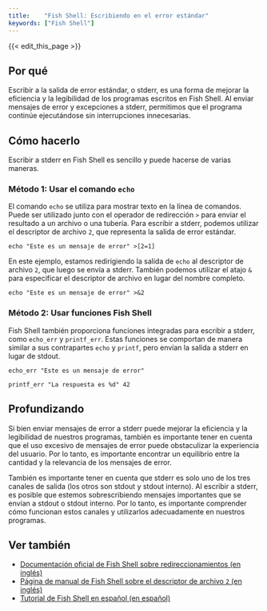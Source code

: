 ```yaml
---
title:    "Fish Shell: Escribiendo en el error estándar"
keywords: ["Fish Shell"]
---
```


{{< edit_this_page >}}

## Por qué

Escribir a la salida de error estándar, o stderr, es una forma de mejorar la eficiencia y la legibilidad de los programas escritos en Fish Shell. Al enviar mensajes de error y excepciones a stderr, permitimos que el programa continúe ejecutándose sin interrupciones innecesarias.

## Cómo hacerlo

Escribir a stderr en Fish Shell es sencillo y puede hacerse de varias maneras.

### Método 1: Usar el comando `echo`

El comando `echo` se utiliza para mostrar texto en la línea de comandos. Puede ser utilizado junto con el operador de redirección `>` para enviar el resultado a un archivo o una tubería. Para escribir a stderr, podemos utilizar el descriptor de archivo `2`, que representa la salida de error estándar.

```Fish Shell
echo "Este es un mensaje de error" >[2=1]
```

En este ejemplo, estamos redirigiendo la salida de `echo` al descriptor de archivo `2`, que luego se envía a stderr. También podemos utilizar el atajo `&` para especificar el descriptor de archivo en lugar del nombre completo.

```Fish Shell
echo "Este es un mensaje de error" >&2
```

### Método 2: Usar funciones Fish Shell

Fish Shell también proporciona funciones integradas para escribir a stderr, como `echo_err` y `printf_err`. Estas funciones se comportan de manera similar a sus contrapartes `echo` y `printf`, pero envían la salida a stderr en lugar de stdout.

```Fish Shell
echo_err "Este es un mensaje de error"
```

```Fish Shell
printf_err "La respuesta es %d" 42
```

## Profundizando

Si bien enviar mensajes de error a stderr puede mejorar la eficiencia y la legibilidad de nuestros programas, también es importante tener en cuenta que el uso excesivo de mensajes de error puede obstaculizar la experiencia del usuario. Por lo tanto, es importante encontrar un equilibrio entre la cantidad y la relevancia de los mensajes de error.

También es importante tener en cuenta que stderr es solo uno de los tres canales de salida (los otros son stdout y stdout interno). Al escribir a stderr, es posible que estemos sobrescribiendo mensajes importantes que se envían a stdout o stdout interno. Por lo tanto, es importante comprender cómo funcionan estos canales y utilizarlos adecuadamente en nuestros programas.

## Ver también

- [Documentación oficial de Fish Shell sobre redireccionamientos (en inglés)](https://fishshell.com/docs/current/cmds/redirection.html)
- [Página de manual de Fish Shell sobre el descriptor de archivo `2` (en inglés)](https://fishshell.com/docs/current/index.html#fd)
- [Tutorial de Fish Shell en español (en español)](https://github.com/jorgebucaran/fish-shell-cookbook/blob/master/source/es/Introduction.md)